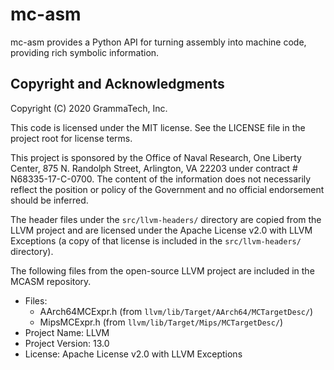 # mc-asm

mc-asm provides a Python API for turning assembly into machine code, providing
rich symbolic information.

## Copyright and Acknowledgments

Copyright (C) 2020 GrammaTech, Inc.

This code is licensed under the MIT license. See the LICENSE file in
the project root for license terms.

This project is sponsored by the Office of Naval Research, One Liberty
Center, 875 N. Randolph Street, Arlington, VA 22203 under contract #
N68335-17-C-0700.  The content of the information does not necessarily
reflect the position or policy of the Government and no official
endorsement should be inferred.

The header files under the `src/llvm-headers/` directory are copied from the
LLVM project and are licensed under the Apache License v2.0 with LLVM
Exceptions (a copy of that license is included in the `src/llvm-headers/`
directory).

The following files from the open-source LLVM project are included in the
MCASM repository.
* Files:
  - AArch64MCExpr.h (from `llvm/lib/Target/AArch64/MCTargetDesc/`)
  - MipsMCExpr.h (from `llvm/lib/Target/Mips/MCTargetDesc/`)
* Project Name: LLVM
* Project Version: 13.0
* License: Apache License v2.0 with LLVM Exceptions
